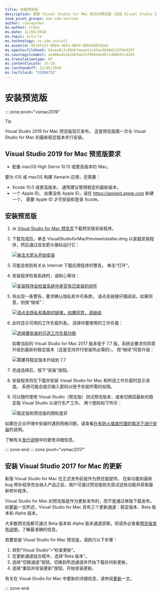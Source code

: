 ```yaml
---
title: 安装预览版
description: 更新 Visual Studio for Mac 和访问预览版（包括 Visual Studio 2019 for Mac 预览版）的相关说明。
zone_pivot_groups: mac-ide-version
author: conceptdev
ms.author: crdun
ms.date: 11/03/2018
ms.topic: article
ms.technology: vs-ide-install
ms.assetid: 0E1EF257-9DE4-4653-9DF4-805CE007A1A1
ms.openlocfilehash: b5eea8c2c894b7eeaa13c83ae6698d1297de9297
ms.sourcegitcommit: ae46be4a2b2b63da7e7049e9ed67cd80897c8102
ms.translationtype: HT
ms.contentlocale: zh-CN
ms.lasthandoff: 12/05/2018
ms.locfileid: "52896752"
---
```

# <a name="install-a-preview-release"></a>安装预览版

::: zone pivot="vsmac2019"

> [!TIP]
> Visual Studio 2019 for Mac 预览版现已发布。 这是预览版第一次与 Visual Studio for Mac 的最新稳定版本并行安装。

## <a name="requirements-for-the-visual-studio-2019-for-mac-preview"></a>Visual Studio 2019 for Mac 预览版要求

* 配备 macOS High Sierra 10.13 或更高版本的 Mac。

要为 iOS 或 macOS 构建 Xamarin 应用，还需要：

* Xcode 10.0 或更高版本。 通常建议使用稳定的最新版本。
* 一个 Apple ID。 如果没有 Apple ID，请在 https://appleid.apple.com 新建一个。 需要 Apple ID 才可安装和登录 Xcode。

## <a name="installing-the-preview"></a>安装预览版

1. 从 [Visual Studio for Mac 预览页](https://aka.ms/vs4mac-preview)下载预览版安装程序。
2. 下载完成后，单击 VisualStudioforMacPreviewInstaller.dmg 以装载安装程序，然后通过双击箭头徽标运行它：

    [![单击大箭头开始安装](media/install-preview-installer-sml.png)](media/install-preview-installer.png#lightbox)

3. 可能会收到有关从 Internet 下载应用程序的警告。 单击“打开”。
4. 安装程序检查系统时，请耐心等待：

    [![安装程序会检查系统中是否有已安装的组件](media/install-preview-checking-sml.png)](media/install-preview-checking.png#lightbox)

5. 将出现一条警告，要求确认隐私和许可条款。 请点击链接仔细阅读，如果同意，则按“继续”：

    [![请点击隐私和条款的链接，如果同意，请继续](media/install-preview-privacy-sml.png)](media/install-preview-privacy.png#lightbox)

6. 此时显示可用的工作负载列表。 选择你要使用的工作负载：

    [![选择要安装的可选工作负载功能](media/install-preview-selection-sml.png)](media/install-preview-selection.png#lightbox)

    如果当前的 Visual Studio for Mac 2017 版本低于 7.7 版，系统会要求你同意升级到最新的稳定版本（这是支持并行安装所必需的）。 按“继续”同意升级：

    ![需要将稳定版本升级到 7.7](media/install-preview-older-upgrade.png)

7. 完成选择后，按下“安装”按钮。
8. 安装程序将在下载并安装 Visual Studio for Mac 和所选工作负载时显示进度。 系统可能会提示输入密码以授予安装所需的权限。
9. 可以随时使用 Visual Studio（预览版）测试预览版本，或者切换回最新的稳定版 Visual Studio 以进行生产工作。 两个图标如下所示：

    ![稳定版和预览版的图标差异](media/install-preview-icons-sml.png)

如果在企业环境中安装时遇到网络问题，请查看[在有防火墙或代理的情况下进行安装](https://docs.microsoft.com/visualstudio/mac/installation#install-visual-studio-for-mac-behind-a-firewall-or-proxy-server)的说明。

了解有关[发行说明](https://docs.microsoft.com/visualstudio/releasenotes/vs2019-mac-preview-relnotes)中的更改详细信息。

::: zone-end
::: zone pivot="vsmac2017"

## <a name="install-an-update-for-visual-studio-2017-for-mac"></a>安装 Visual Studio 2017 for Mac 的更新

新版 Visual Studio for Mac 在正式发布前是作为预览版提供。 在新功能和最新 bug 修补程序完全纳入产品之前，用户可通过预览版抢先尝试这些功能并获取最新修补程序。

Visual Studio for Mac 的预览版是作为更新发布的，而不是通过单独下载发布。 如[更新](update.md)一文所述，Visual Studio for Mac 具有三个更新通道：稳定版本、Beta 版本和 Alpha 版本。

大多数预览版都可通过 Beta 版本和 Alpha 版本通道获取，但请务必查看[预览版发布说明](/visualstudio/releasenotes/vs2017-mac-preview-relnotes)，了解最准确的信息。

若要安装 Visual Studio for Mac 预览版，请执行以下步骤：

1. 转到“Visual Studio”>“检查更新”。
2. 在更新通道组合框中，选择“Beta 版本”。
3. 选择“切换通道”按钮，切换到所选通道并开始下载任何新更新。
4. 选择“重启并安装更新”按钮，开始安装更新。

有关在 Visual Studio for Mac 中更新的详细信息，请参阅[更新](update.md)一文。

::: zone-end